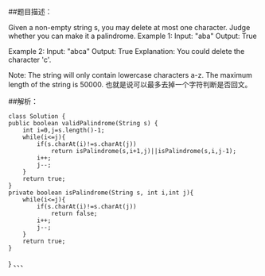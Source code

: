 ##题目描述：

Given a non-empty string s, you may delete at most one character. Judge whether you can make it a palindrome. 
Example 1:
Input: "aba"
Output: True

Example 2:
Input: "abca"
Output: True
Explanation: You could delete the character 'c'.

Note:
The string will only contain lowercase characters a-z. The maximum length of the string is 50000.
也就是说可以最多去掉一个字符判断是否回文。

##解析：

    class Solution {
    public boolean validPalindrome(String s) {
        int i=0,j=s.length()-1;
        while(i<=j){
            if(s.charAt(i)!=s.charAt(j))
                return isPalindrome(s,i+1,j)||isPalindrome(s,i,j-1);
            i++;
            j--;
        }
        return true;
    }
    private boolean isPalindrome(String s, int i,int j){
        while(i<=j){
            if(s.charAt(i)!=s.charAt(j))
                return false;
            i++;
            j--;
        }
        return true;
    }
}
、、、

